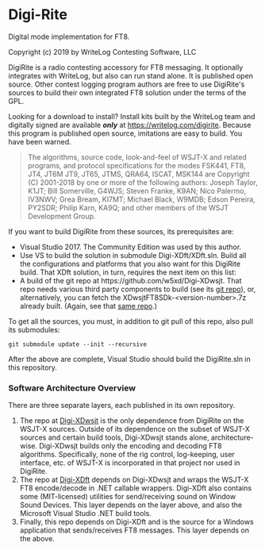 # Digi-Rite
Digital mode implementation for FT8.

Copyright (c) 2019 by WriteLog Contesting Software, LLC

DigiRite is a radio contesting accessory for FT8 messaging. It optionally integrates with WriteLog, but also can run stand alone. It is published open source. Other contest logging program authors are free to use DigiRite's sources to build their own integrated FT8 solution under the terms of the GPL.

Looking for a download to install? Install kits built by the WriteLog team and digitally signed
are available <i><b>only</b></i> at 
<a href='https://writelog.com/digirite'>https://writelog.com/digirite</a>. Because this program is published
open source, imitations are easy to build. You have been warned.

<blockquote>
The algorithms, source code, look-and-feel of WSJT-X and related programs, and protocol specifications for the modes FSK441, FT8, JT4, JT6M JT9, JT65, JTMS, QRA64, ISCAT, MSK144 are Copyright (C) 2001-2018 by one or more of the following authors: Joseph Taylor, K1JT; Bill Somerville, G4WJS; Steven Franke, K9AN; Nico Palermo, IV3NWV; Grea Bream, KI7MT; Michael Black, W9MDB; Edson Pereira, PY2SDR; Philip Karn, KA9Q; and other members of the WSJT Development Group.
</blockquote> 

If you want to build DigiRite from these sources, its prerequisites are:
<ul>
<li>Visual Studio 2017. The Community Edition was used by this author.
<li>Use VS to build the solution in submodule Digi-XDft/XDft.sln. Build all the configurations and platforms that you also want for this DigiRite build. That XDft solution, in turn, requires the next item on this list:
<li>A build of the git repo at https://github.com/w5xd/Digi-XDwsjt. 
  That repo needs various third party components to build (see its <a href='https://github.com/w5xd/Digi-XDwsjt'>git repo</a>), or, alternatively,
  you can fetch the XDwsjtFT8SDk-&lt;version-number&gt;.7z already built. (Again, see that <a href='https://github.com/w5xd/Digi-XDwsjt'>same repo</a>.)
</ul>
To get all the sources, you must, in addition to git pull of this repo, also pull
its submodules:
<p><code>git submodule update --init --recursive</code></p>

After the above are complete, Visual Studio should build the DigiRite.sln in this repository.

<h3>Software Architecture Overview</h3>
There are three separate layers, each published in its own repository.
<ol>
<li>The repo at <a href='https://github.com/w5xd/Digi-XDwsjt'>Digi-XDwsjt</a> is the only dependence from DigiRite on the WSJT-X sources. Outside of its dependence on the subset of WSJT-X sources and certain build tools, Digi-XDwsjt stands alone, architecture-wise. Digi-XDwsjt builds only the encoding and decoding FT8 algorithms. Specifically, none of the rig control, log-keeping, user interface, etc. of WSJT-X is incorporated in that project nor used in DigiRite. </li>
<li>The repo at <a href='https://github.com/w5xd/Digi-XDft'>Digi-XDft</a> depends on Digi-XDwsjt and wraps the WSJT-X FT8 encode/decode in .NET callable wrappers. Digi-XDft also contains some (MIT-licensed) utilities for send/receiving sound on Window Sound Devices. This layer depends on the layer above, and also the Microsoft Visual Studio .NET build tools.</li>
<li>Finally, this repo depends on Digi-XDft and is the source for a Windows application that sends/receives FT8 messages. This layer depends on the above.</li>
</ol>

